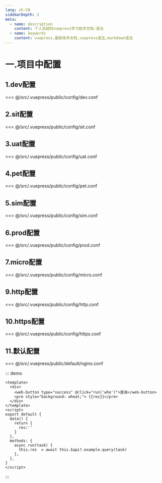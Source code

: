 ```yaml
---
lang: zh-CN
sidebarDepth: 2
meta:
  - name: description
    content: 个人总结的vuepress学习技术文档-语法
  - name: keywords
    content: vuepress,最新技术文档,vuepress语法,markdown语法
---
```


# 一.项目中配置

## 1.dev配置

<<< @/src/.vuepress/public/config/dev.conf

## 2.sit配置

<<< @/src/.vuepress/public/config/sit.conf

## 3.uat配置

<<< @/src/.vuepress/public/config/uat.conf

## 4.pet配置

<<< @/src/.vuepress/public/config/pet.conf

## 5.sim配置

<<< @/src/.vuepress/public/config/sim.conf

## 6.prod配置

<<< @/src/.vuepress/public/config/prod.conf

## 7.micro配置

<<< @/src/.vuepress/public/config/micro.conf

## 9.http配置

<<< @/src/.vuepress/public/config/http.conf

## 10.https配置

<<< @/src/.vuepress/public/config/https.conf

## 11.默认配置

<<< @/src/.vuepress/public/default/nginx.conf

::: demo

```vue
<template>
  <div>
    <web-button type="success" @click="run('who')">查询</web-button>
    <pre style="background: wheat;"> {{res}}</pre>
  </div>
</template>
<script>
export default {
  data() {
    return {
      res:''
    }
  },
  methods: {
    async run(task) {
      this.res  = await this.$api?.example.query(task)
    },
  },
}
</script>
```

:::
